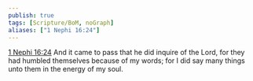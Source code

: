 ```yaml
---
publish: true
tags: [Scripture/BoM, noGraph]
aliases: ["1 Nephi 16:24"]
---
```

[1 Nephi 16:24](https://churchofjesuschrist.org/study/scriptures/bofm/1-ne/16?lang=eng&id=p24#p24) And it came to pass that he did inquire of the Lord, for they had humbled themselves because of my words; for I did say many things unto them in the energy of my soul.
